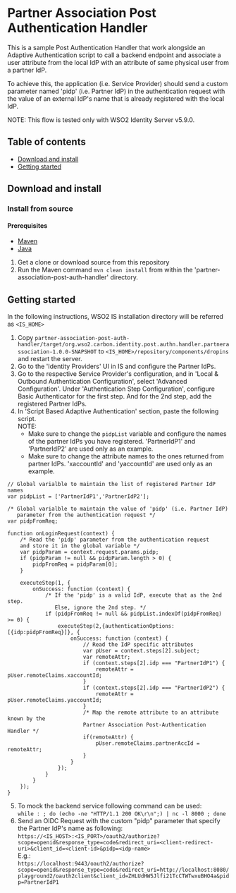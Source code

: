 # Partner Association Post Authentication Handler

This is a sample Post Authentication Handler that work alongside an Adaptive Authentication script to call a backend 
endpoint and associate a user attribute from the local IdP with an attribute of same physical user from a partner IdP.

To achieve this, the application (i.e. Service Provider) should send a custom parameter named 'pidp' (i.e. Partner IdP)
in the authentication request with the value of an external IdP's name that is already registered with the local IdP. 

NOTE: This flow is tested only with WSO2 Identity Server v5.9.0.

## Table of contents

- [Download and install](#download-and-install)
- [Getting started](#getting-started)

## Download and install

### Install from source

#### Prerequisites

* [Maven](https://maven.apache.org/download.cgi)
* [Java](http://www.oracle.com/technetwork/java/javase/downloads)

1. Get a clone or download source from this repository
2. Run the Maven command `mvn clean install` from within the 'partner-association-post-auth-handler' directory.

## Getting started

In the following instructions, WSO2 IS installation directory will be referred as `<IS_HOME>`

1. Copy `partner-association-post-auth-handler/target/org.wso2.carbon.identity.post.authn.handler.partnerassociation-1.0.0-SNAPSHOT` to `<IS_HOME>/repository/components/dropins` and restart the server.
2. Go to the 'Identity Providers' UI in IS and configure the Partner IdPs.
3. Go to the respective Service Provider's configuration, and in 'Local & Outbound Authentication Configuration', select 'Advanced Configuration'. Under 'Authentication Step Configuration', configure Basic Authenticator for the first step. And for the 2nd step, add the registered Partner IdPs.
4. In 'Script Based Adaptive Authentication' section, paste the following script.
   <br>NOTE: 
   * Make sure to change the `pidpList` variable and configure the names of the partner IdPs you have registered. 'PartnerIdP1' and 'PartnerIdP2' are used only as an example.
   * Make sure to change the attribute names to the ones returned from partner IdPs. 'xaccountId' and 'yaccountId' are used only as an example.

```
// Global varialble to maintain the list of registered Partner IdP names
var pidpList = ['PartnerIdP1','PartnerIdP2'];

/* Global varialble to maintain the value of 'pidp' (i.e. Partner IdP)
   parameter from the authentication request */
var pidpFromReq;

function onLoginRequest(context) {
    /* Read the 'pidp' parameter from the authentication request 
    and store it in the global variable */
    var pidpParam = context.request.params.pidp;
    if (pidpParam != null && pidpParam.length > 0) {
        pidpFromReq = pidpParam[0];
    }
    
    executeStep(1, {
        onSuccess: function (context) {
            /* If the 'pidp' is a valid IdP, execute that as the 2nd step.
               Else, ignore the 2nd step. */
            if (pidpFromReq != null && pidpList.indexOf(pidpFromReq) >= 0) {
                executeStep(2,{authenticationOptions:[{idp:pidpFromReq}]}, {
                    onSuccess: function (context) {
                        // Read the IdP specific attributes
                        var pUser = context.steps[2].subject;
                        var remoteAttr; 
                        if (context.steps[2].idp === "PartnerIdP1") {
                            remoteAttr = pUser.remoteClaims.xaccountId;
                        }
                        if (context.steps[2].idp === "PartnerIdP2") {
                            remoteAttr = pUser.remoteClaims.yaccountId;
                        }
                        /* Map the remote attribute to an attribute known by the 
                        Partner Association Post-Authentication Handler */
                        if(remoteAttr) {
                            pUser.remoteClaims.partnerAccId = remoteAttr;
                        }
                    }
                });
            } 
        }
    });
}

```
5. To mock the backend service following command can be used: <br> `while : ; do (echo -ne "HTTP/1.1 200 OK\r\n";) | nc -l 8000 ; done`
6. Send an OIDC Request with the custom "pidp" parameter that specify the Partner IdP's name as following: <br>
`https://<IS_HOST>:<IS_PORT>/oauth2/authorize?scope=openid&response_type=code&redirect_uri=<client-redirect-uri>&client_id=<client-id>&pidp=<idp-name>` <br>
E.g.:<br> `https://localhost:9443/oauth2/authorize?scope=openid&response_type=code&redirect_uri=http://localhost:8080/playground2/oauth2client&client_id=ZHLUdHW5Jlfi21TcCTWTwxuBHO4a&pidp=PartnerIdP1`



